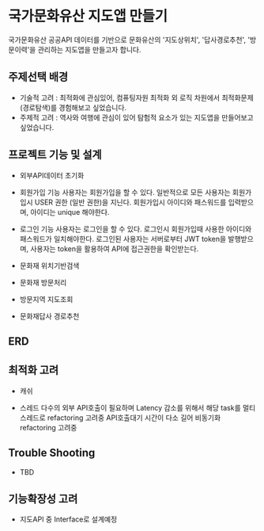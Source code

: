 # 국가문화유산 지도앱 만들기
국가문화유산 공공API 데이터를 기반으로 문화유산의 '지도상위치', '답사경로추천', '방문이력'을 관리하는 지도앱을 만들고자 합니다.


## 주제선택 배경
- 기술적 고려 : 최적화에 관심있어, 컴퓨팅자원 최적화 외 로직 차원에서 최적화문제(경로탐색)를 경험해보고 싶었습니다. 
- 주제적 고려 : 역사와 여행에 관심이 있어 탐험적 요소가 있는 지도앱을 만들어보고 싶었습니다.


## 프로젝트 기능 및 설계
- 외부API데이터 초기화

- 회원가입 기능
사용자는 회원가입을 할 수 있다. 일반적으로 모든 사용자는 회원가입시 USER 권한 (일반 권한)을 지닌다.
회원가입시 아이디와 패스워드를 입력받으며, 아이디는 unique 해야한다.

- 로그인 기능
사용자는 로그인을 할 수 있다. 로그인시 회원가입때 사용한 아이디와 패스워드가 일치해야한다.
로그인된 사용자는 서버로부터 JWT token을 발행받으며, 사용자는 token을 활용하여 API에 접근권한을 확인받는다.

- 문화재 위치기반검색


- 문화재 방문처리

- 방문지역 지도조회

- 문화재답사 경로추천

  

## ERD





## 최적화 고려
- 캐쉬


- 스레드
다수의 외부 API호출이 필요하며 Latency 감소를 위해서 해당 task를 멀티스레드로 refactoring 고려중
API호출대기 시간이 다소 길어 비동기화 refactoring 고려중


## Trouble Shooting
- TBD



## 기능확장성 고려
- 지도API 중 Interface로 설계예정



